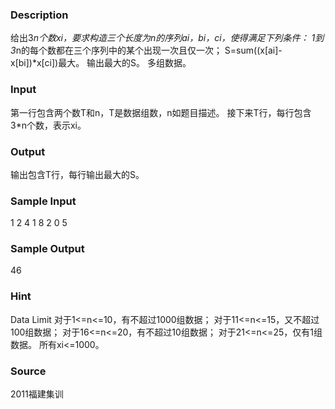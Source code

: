 
### Description
给出3*n个数xi，要求构造三个长度为n的序列ai，bi，ci，使得满足下列条件：
1到3*n的每个数都在三个序列中的某个出现一次且仅一次；
S=sum((x[ai]-x[bi])*x[ci])最大。
输出最大的S。
多组数据。
### Input
第一行包含两个数T和n，T是数据组数，n如题目描述。
接下来T行，每行包含3*n个数，表示xi。
### Output
输出包含T行，每行输出最大的S。
### Sample Input
1 2
4 1 8 2 0 5
### Sample Output
46
### Hint
Data Limit
对于1<=n<=10，有不超过1000组数据；
对于11<=n<=15，又不超过100组数据；
对于16<=n<=20，有不超过10组数据；
对于21<=n<=25，仅有1组数据。
所有xi<=1000。
### Source
2011福建集训
